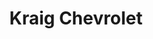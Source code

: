 ---
title: "Kraig Chevrolet"
url: /oskaloosa/kraig-chevrolet-south-17th-street/
shop: car repair
---